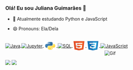 ### Olá! Eu sou Juliana Guimarães 👋

<!--- 🔭 I’m currently working on ...-->
- 🌱 Atualmente estudando Python e JavaScript
<!--- 👯 I’m looking to collaborate on ...-->
<!--- 🤔 I’m looking for help with ...-->
<!--- 💬 Ask me about ...-->
<!--- 📫 How to reach me: ...-->
- 😄 Pronouns: Ela/Dela
<!--- ⚡ Fun fact: 
...-->

<a href="https://github.com/JulianaCGuimaraes">
<div dir="auto">
  <br>
  <img align="center" alt="Java" height="30" width="40" src="https://camo.githubusercontent.com/fa4e5b051fb6ee03227eca1d4960f9d83c746a84e5cfe30addcd5c80b705dad8/68747470733a2f2f63646e2e6a7364656c6976722e6e65742f67682f64657669636f6e732f64657669636f6e2f69636f6e732f6a6176612f6a6176612d706c61696e2e737667" data-canonical-src="https://cdn.jsdelivr.net/gh/devicons/devicon/icons/java/java-plain.svg" style="max-width: 100%;">
  <img align="center" alt="Jupyter" height="30" width="40" src="https://camo.githubusercontent.com/91f4863c4173000fdc6e9d17b47fd33d195926a4b40ac900575c60544e3993a7/68747470733a2f2f63646e2e6a7364656c6976722e6e65742f67682f64657669636f6e732f64657669636f6e2f69636f6e732f6a7570797465722f6a7570797465722d6f726967696e616c2d776f72646d61726b2e737667" data-canonical-src="https://cdn.jsdelivr.net/gh/devicons/devicon/icons/jupyter/jupyter-original-wordmark.svg" style="max-width: 100%;">
  <img align="center" alt="Python" height="30" width="40" src="https://raw.githubusercontent.com/devicons/devicon/master/icons/python/python-original.svg" style="max-width: 100%;">
  <img align="center" alt="SQL" height="30" width="40" src="https://camo.githubusercontent.com/ad7293939c16e73991b8d60763373b710bf9e96923595e8dd90fb7dee464e9ce/68747470733a2f2f63646e2e6a7364656c6976722e6e65742f67682f64657669636f6e732f64657669636f6e2f69636f6e732f6d7973716c2f6d7973716c2d6f726967696e616c2d776f72646d61726b2e737667" data-canonical-src="https://cdn.jsdelivr.net/gh/devicons/devicon/icons/mysql/mysql-original-wordmark.svg" style="max-width: 100%;">
  <img align="center" alt="HTML" height="30" width="40" src="https://raw.githubusercontent.com/devicons/devicon/master/icons/html5/html5-original.svg" style="max-width: 100%;">
  <img align="center" alt="CSS" height="30" width="40" src="https://raw.githubusercontent.com/devicons/devicon/master/icons/css3/css3-original.svg" style="max-width: 100%;">
    <img align="center" alt="JavaScript" height="30" width="40" src="https://cdn.jsdelivr.net/gh/devicons/devicon/icons/javascript/javascript-original.svg" style="max-width: 100%;">
  <img align="right" alt="Gif" height="130" width="190" src="https://pa1.narvii.com/6323/9922b84321163f39c3918f3312144ac90f949b19_hq.gif" data-canonical-src="https://media.discordapp.net/attachments/900145521396703263/900145575499034684/icgsbr_gif.gif?width=456&amp;height=456" style="max-width: 100%;">
</div>
<h2 dir="auto"></h2>
</a>
<div dir="auto">
  <a href="https://github.com/JulianaCGuimaraes"></a>
  <a href="mailto:jujucg15@gmail.com"><img src="https://camo.githubusercontent.com/571384769c09e0c66b45e39b5be70f68f552db3e2b2311bc2064f0d4a9f5983b/68747470733a2f2f696d672e736869656c64732e696f2f62616467652f476d61696c2d4431343833363f7374796c653d666f722d7468652d6261646765266c6f676f3d676d61696c266c6f676f436f6c6f723d7768697465" data-canonical-src="https://img.shields.io/badge/Gmail-D14836?style=for-the-badge&amp;logo=gmail&amp;logoColor=white" style="max-width: 100%;"></a>
  <a href="https://www.linkedin.com/in/juliana-guimar%C3%A3es-13892421b/" rel="nofollow"><img src="https://camo.githubusercontent.com/c00f87aeebbec37f3ee0857cc4c20b21fefde8a96caf4744383ebfe44a47fe3f/68747470733a2f2f696d672e736869656c64732e696f2f62616467652f2d4c696e6b6564496e2d2532333030373742353f7374796c653d666f722d7468652d6261646765266c6f676f3d6c696e6b6564696e266c6f676f436f6c6f723d7768697465" data-canonical-src="https://img.shields.io/badge/-LinkedIn-%230077B5?style=for-the-badge&amp;logo=linkedin&amp;logoColor=white" style="max-width: 100%;"></a>
</div>
